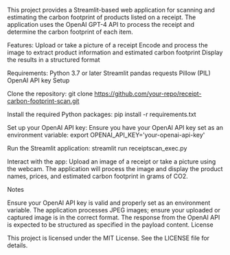 This project provides a Streamlit-based web application for scanning and estimating the carbon footprint of products listed on a receipt. The application uses the OpenAI GPT-4 API to process the receipt and determine the carbon footprint of each item.

Features: Upload or take a picture of a receipt Encode and process the image to extract product information and estimated carbon footprint Display the results in a structured format

Requirements: Python 3.7 or later Streamlit pandas requests Pillow (PIL) OpenAI API key Setup

Clone the repository: git clone https://github.com/your-repo/receipt-carbon-footprint-scan.git

Install the required Python packages: pip install -r requirements.txt

Set up your OpenAI API key: Ensure you have your OpenAI API key set as an environment variable: export OPENAI_API_KEY='your-openai-api-key'

Run the Streamlit application: streamlit run receiptscan_exec.py

Interact with the app: Upload an image of a receipt or take a picture using the webcam. The application will process the image and display the product names, prices, and estimated carbon footprint in grams of CO2.

Notes

Ensure your OpenAI API key is valid and properly set as an environment variable. The application processes JPEG images; ensure your uploaded or captured image is in the correct format. The response from the OpenAI API is expected to be structured as specified in the payload content. License

This project is licensed under the MIT License. See the LICENSE file for details.
